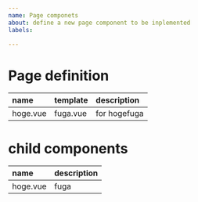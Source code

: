 ```yaml
---
name: Page componets
about: define a new page component to be inplemented
labels: 

---
```


# Page definition
| name | template | description |
| :--- | :--- | :--- |
| hoge.vue | fuga.vue | for hogefuga |

# child components
| name | description |
| :--- | :--- |
| hoge.vue | fuga |
